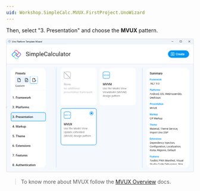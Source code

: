 ```yaml
---
uid: Workshop.SimpleCalc.MVUX.FirstProject.UnoWizard
---
```

Then, select "3. Presentation" and choose the **MVUX** pattern.

![Uno Platform App template](../../../art/Wizard/4.Presentation-MVUX.png)

> To know more about MVUX follow the [MVUX Overview](https://aka.platform.uno/mvux) docs.
